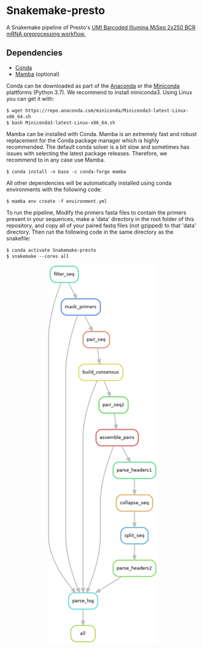 # Snakemake-presto

A Snakemake pipeline of Presto's [UMI Barcoded Illumina MiSeq 2x250 BCR mRNA preprocessing workflow.](https://presto.readthedocs.io/en/stable/workflows/Stern2014_Workflow.html)

## Dependencies
* [Conda](https://conda.io/en/latest/index.html)
* [Mamba](https://mamba.readthedocs.io/en/latest/) (optional)

Conda can be downloaded as part of the [Anaconda](https://www.anaconda.com/) or the [Miniconda](https://conda.io/en/latest/miniconda.html) plattforms (Python 3.7). We recommend to install miniconda3. 
Using Linux you can get it with:

```shell
$ wget https://repo.anaconda.com/miniconda/Miniconda3-latest-Linux-x86_64.sh
$ bash Miniconda3-latest-Linux-x86_64.sh
```

Mamba can be installed with Conda. Mamba is an extremely fast and robust replacement for the Conda package manager which is highly recommended. The default conda solver is a bit slow and sometimes has issues with selecting the latest package releases. Therefore, we recommend to in any case use Mamba.

```shell
$ conda install -n base -c conda-forge mamba
```

All other dependencies will be automatically installed using conda environments with the following code:

```shell
$ mamba env create -f environment.yml
```

To run the pipeline, Modify the primers fasta files to contain the primers present in your sequences, make a 'data' directory in the root folder of this repository, and copy all of your paired fastq files (not gzipped) to that 'data' directory. Then run the following code in the same directory as the snakefile:

```shell
$ conda activate Snakemake-presto
$ snakemake --cores all
```


<p align="center"> 
    <img src="dag.png" alt="workflow" height="1000"/>
</p>
